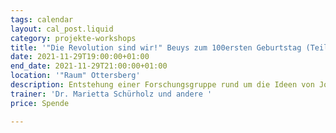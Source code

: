 ```yaml
---
tags: calendar
layout: cal_post.liquid
category: projekte-workshops
title: '"Die Revolution sind wir!" Beuys zum 100ersten Geburtstag (Teil 2)'
date: 2021-11-29T19:00:00+01:00
end_date: 2021-11-29T21:00:00+01:00
location: '"Raum" Ottersberg'
description: Entstehung einer Forschungsgruppe rund um die Ideen von Joseph Beuys
trainer: 'Dr. Marietta Schürholz und andere '
price: Spende

---
```

